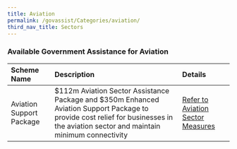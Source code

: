 ```yaml
---
title: Aviation
permalink: /govassist/Categories/aviation/
third_nav_title: Sectors
---
```


### **Available Government Assistance for Aviation**

|Scheme Name|Description|Details|
|:---|:---|:---|
|Aviation Support Package|$112m Aviation Sector Assistance Package and $350m Enhanced Aviation Support Package to provide cost relief for businesses in the aviation sector and maintain minimum connectivity|<a target="_blank" href="https://go.gov.sg/avaiationsupport">Refer to Aviation Sector Measures</a>|
